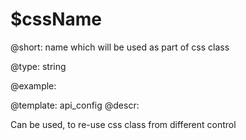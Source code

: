 $cssName
=============

@short: name which will be used as part of css class

@type: string

@example:

@template:	api_config
@descr:


Can be used, to re-use css class from different control
